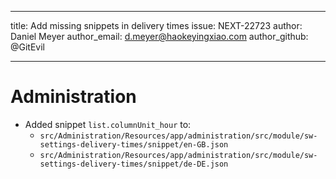 ---
title: Add missing snippets in delivery times
issue: NEXT-22723
author: Daniel Meyer
author_email: d.meyer@haokeyingxiao.com
author_github: @GitEvil
___
# Administration

* Added snippet `list.columnUnit_hour` to: 
  * `src/Administration/Resources/app/administration/src/module/sw-settings-delivery-times/snippet/en-GB.json`
  * `src/Administration/Resources/app/administration/src/module/sw-settings-delivery-times/snippet/de-DE.json`

